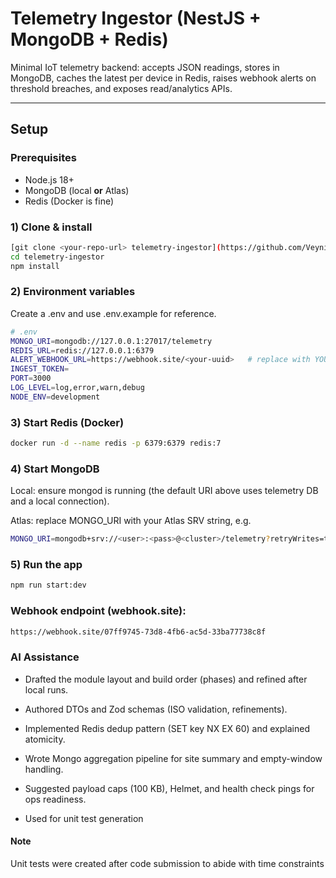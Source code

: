 # Telemetry Ingestor (NestJS + MongoDB + Redis)

Minimal IoT telemetry backend: accepts JSON readings, stores in MongoDB, caches the latest per device in Redis, raises webhook alerts on threshold breaches, and exposes read/analytics APIs.

---

## Setup

### Prerequisites
- Node.js 18+
- MongoDB (local **or** Atlas)
- Redis (Docker is fine)

### 1) Clone & install
```bash
[git clone <your-repo-url> telemetry-ingestor](https://github.com/Veynitha/CloudSolutions_Technical.git)
cd telemetry-ingestor
npm install
```

### 2) Environment variables

Create a .env and use .env.example for reference.

```bash
# .env
MONGO_URI=mongodb://127.0.0.1:27017/telemetry
REDIS_URL=redis://127.0.0.1:6379
ALERT_WEBHOOK_URL=https://webhook.site/<your-uuid>   # replace with YOUR URL
INGEST_TOKEN=                                        
PORT=3000
LOG_LEVEL=log,error,warn,debug
NODE_ENV=development
```

### 3) Start Redis (Docker)

```bash
docker run -d --name redis -p 6379:6379 redis:7
```

### 4) Start MongoDB

Local: ensure mongod is running (the default URI above uses telemetry DB and a local connection).

Atlas: replace MONGO_URI with your Atlas SRV string, e.g.
```bash 
MONGO_URI=mongodb+srv://<user>:<pass>@<cluster>/telemetry?retryWrites=true&w=majority
```

### 5) Run the app

```bash
npm run start:dev
```

### Webhook endpoint (webhook.site): 

```bash
https://webhook.site/07ff9745-73d8-4fb6-ac5d-33ba77738c8f
```

### AI Assistance

- Drafted the module layout and build order (phases) and refined after local runs.

- Authored DTOs and Zod schemas (ISO validation, refinements).

- Implemented Redis dedup pattern (SET key NX EX 60) and explained atomicity.

- Wrote Mongo aggregation pipeline for site summary and empty-window handling.

- Suggested payload caps (100 KB), Helmet, and health check pings for ops readiness.

- Used for unit test generation


#### Note
Unit tests were created after code submission to abide with time constraints
